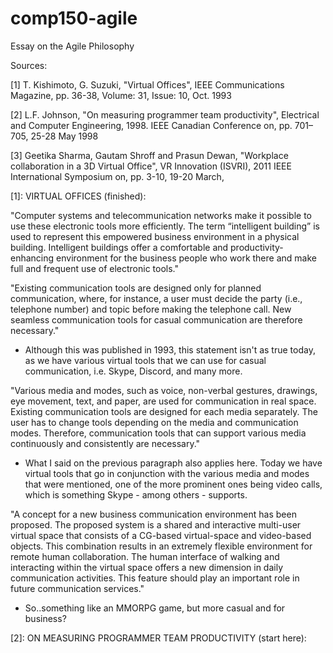 # comp150-agile
Essay on the Agile Philosophy

Sources:

[1] T. Kishimoto, G. Suzuki, "Virtual Offices", IEEE Communications Magazine, pp. 36-38, Volume: 31, Issue: 10, Oct. 1993

[2] L.F. Johnson, "On measuring programmer team productivity", Electrical and Computer Engineering, 1998. IEEE Canadian Conference on, pp. 701–705, 25-28 May 1998 

[3] Geetika Sharma, Gautam Shroff and Prasun Dewan, "Workplace collaboration in a 3D Virtual Office", VR Innovation (ISVRI), 2011 IEEE International Symposium on, pp. 3-10, 19-20 March, 


[1]: VIRTUAL OFFICES (finished):

"Computer systems and telecommunication networks make it possible to use these electronic tools more efficiently. The term “intelligent building” is used to represent this empowered business environment in a physical building. Intelligent buildings offer a comfortable and productivity-enhancing environment for the business people who work there and make full and frequent use of electronic tools."

"Existing communication tools are designed only for planned communication, where, for instance, a user must decide the party (i.e., telephone number) and topic before making the telephone call. New seamless communication tools for casual communication are therefore necessary." 
- Although this was published in 1993, this statement isn't as true today, as we have various virtual tools that we can use for casual communication, i.e. Skype, Discord, and many more. 

"Various media and modes, such as voice, non-verbal gestures, drawings, eye movement, text, and paper, are used for communication in real space. Existing communication tools are designed for each media separately. The user has to change tools depending on the media and communication modes. Therefore, communication tools that can support various media continuously and consistently are necessary." 
- What I said on the previous paragraph also applies here. Today we have virtual tools that go in conjunction with the various media and modes that were mentioned, one of the more prominent ones being video calls, which is something Skype - among others - supports.

"A concept for a new business communication environment has been proposed. The proposed system is a shared and interactive multi-user virtual space that consists of a CG-based virtual-space and video-based objects. This combination results in an extremely flexible environment for remote human collaboration. The human interface of walking and interacting within the virtual space offers a new dimension in daily communication activities. This feature should play an important role in future communication services."
- So..something like an MMORPG game, but more casual and for business?

[2]: ON MEASURING PROGRAMMER TEAM PRODUCTIVITY (start here):


